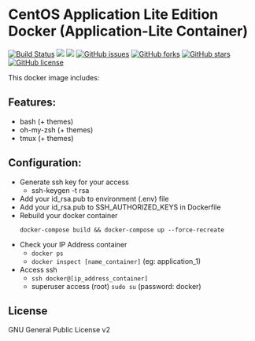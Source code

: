 # CentOS Application Lite Edition Docker (Application-Lite Container)
[![Build Status](https://travis-ci.org/zeroc0d3lab/centos-application-lite.svg?branch=master)](https://travis-ci.org/zeroc0d3lab/centos-application-lite) [![](https://images.microbadger.com/badges/image/zeroc0d3lab/centos-application-lite:latest.svg)](https://microbadger.com/images/zeroc0d3lab/centos-application-lite:latest "Layers") [![](https://images.microbadger.com/badges/version/zeroc0d3lab/centos-application-lite:latest.svg)](https://microbadger.com/images/zeroc0d3lab/centos-application-lite:latest "Version") [![GitHub issues](https://img.shields.io/github/issues/zeroc0d3lab/centos-application-lite.svg)](https://github.com/zeroc0d3lab/centos-application-lite/issues) [![GitHub forks](https://img.shields.io/github/forks/zeroc0d3lab/centos-application-lite.svg)](https://github.com/zeroc0d3lab/centos-application-lite/network) [![GitHub stars](https://img.shields.io/github/stars/zeroc0d3lab/centos-application-lite.svg)](https://github.com/zeroc0d3lab/centos-application-lite/stargazers) [![GitHub license](https://img.shields.io/badge/license-GPLv2-blue.svg)](https://raw.githubusercontent.com/zeroc0d3lab/centos-application-lite/master/LICENSE.GPL)

This docker image includes:

## Features:
* bash (+ themes)
* oh-my-zsh (+ themes)
* tmux (+ themes)

## Configuration:
* Generate ssh key for your access
  - ssh-keygen -t rsa
* Add your id_rsa.pub to environment (.env) file
* Add your id_rsa.pub to SSH_AUTHORIZED_KEYS in Dockerfile
* Rebuild your docker container
  ```
  docker-compose build && docker-compose up --force-recreate
  ```
* Check your IP Address container
  - `docker ps`
  - `docker inspect [name_container]` (eg: application_1)
* Access ssh
  - `ssh docker@[ip_address_container]`
  - superuser access (root)
    `sudo su` (password: docker)

## License
GNU General Public License v2
